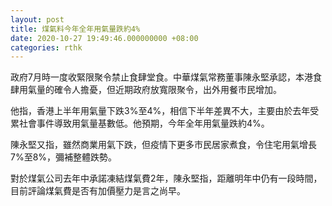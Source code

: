 ```yaml
---
layout: post
title: 煤氣料今年全年用氣量跌約4%
date: 2020-10-27 19:49:46.000000000 +08:00
categories: rthk
---
```


政府7月時一度收緊限聚令禁止食肆堂食。中華煤氣常務董事陳永堅承認，本港食肆用氣量的確令人擔憂，但近期政府放寬限聚令，出外用餐市民增加。

他指，香港上半年用氣量下跌3%至4%，相信下半年差異不大，主要由於去年受累社會事件導致用氣量基數低。他預期，今年全年用氣量跌約4%。

陳永堅又指，雖然商業用氣下跌，但疫情下更多市民居家煮食，令住宅用氣增長7%至8%，彌補整體跌勢。

對於煤氣公司去年中承諾凍結煤氣費2年，陳永堅指，距離明年中仍有一段時間，目前評論煤氣費是否有加價壓力是言之尚早。
